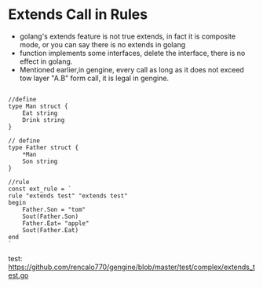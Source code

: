 # Extends Call in Rules
- golang's extends feature is not true extends, in fact it is composite mode, or you can say there is no extends in golang
- function implements some interfaces, delete the interface, there is no effect in golang.
- Mentioned earlier,in gengine, every call  as long as it does not exceed tow layer "A.B" form call, it is legal in gengine.

```go:

//define
type Man struct {
	Eat string
	Drink string
}

// define
type Father struct {
	*Man
	Son string
}

//rule
const ext_rule = `
rule "extends test" "extends test" 
begin
	Father.Son = "tom"
	Sout(Father.Son)
	Father.Eat= "apple"
	Sout(Father.Eat)
end
`
```
test: https://github.com/rencalo770/gengine/blob/master/test/complex/extends_test.go
